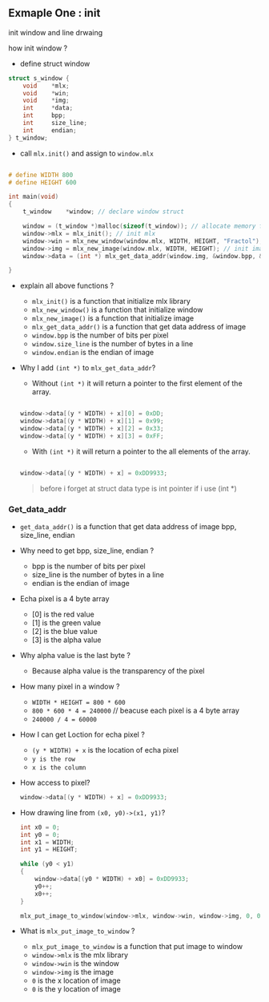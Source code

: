 ## Exmaple One : init

init window and line drwaing


how init window ?
- define struct window
```c
struct s_window {
	void	*mlx;
	void	*win;
	void	*img;
	int		*data;
	int		bpp;
	int		size_line;
	int		endian;
} t_window;

```
- call ```mlx.init()``` and assign to ```window.mlx```


```c

# define WIDTH 800
# define HEIGHT 600

int main(void)
{
    t_window	*window; // declare window struct

    window = (t_window *)malloc(sizeof(t_window)); // allocate memory for window struct
    window->mlx = mlx_init(); // init mlx
    window->win = mlx_new_window(window.mlx, WIDTH, HEIGHT, "Fractol"); // init window
    window->img = mlx_new_image(window.mlx, WIDTH, HEIGHT); // init image
    window->data = (int *) mlx_get_data_addr(window.img, &window.bpp, &window.size_line, &window.endian); // get data address

}

```

- explain all above functions ?
    - ```mlx_init()``` is a function that initialize mlx library
    - ```mlx_new_window()``` is a function that initialize window
    - ```mlx_new_image()``` is a function that initialize image
    - ```mlx_get_data_addr()``` is a function that get data address of image
    - ```window.bpp``` is the number of bits per pixel
    - ```window.size_line``` is the number of bytes in a line
    - ```window.endian``` is the endian of image


- Why I add ```(int *)``` to ```mlx_get_data_addr```?
    - Without ```(int *)``` it will return a pointer to the first element of the array.

    ```c

    window->data[(y * WIDTH) + x][0] = 0xDD;
    window->data[(y * WIDTH) + x][1] = 0x99;
    window->data[(y * WIDTH) + x][2] = 0x33;
    window->data[(y * WIDTH) + x][3] = 0xFF;
    
    ```
    
    - With ```(int *)``` it will return a pointer to the all elements of the array.
    
    ```c
    
    window->data[(y * WIDTH) + x] = 0xDD9933;
    
    ```

    > before i forget at struct data type is int pointer if i use (int *)

### Get_data_addr

- ```get_data_addr()``` is a function that get data address of image bpp, size_line, endian

- Why need to get bpp, size_line, endian ?
    - bpp is the number of bits per pixel
    - size_line is the number of bytes in a line
    - endian is the endian of image

- Echa pixel is a 4 byte array
    - [0] is the red value
    - [1] is the green value
    - [2] is the blue value
    - [3] is the alpha value

- Why alpha value is the last byte ?
    - Because alpha value is the transparency of the pixel

- How many pixel in a window ?
    - `WIDTH * HEIGHT = 800 * 600`
    - `800 * 600 * 4 = 240000` // beacuse each pixel is a 4 byte array
    - `240000 / 4 = 60000`

- How I can get Loction for echa pixel ?
    - `(y * WIDTH) + x` is the location of echa pixel
    - `y is the row` 
    - `x is the column`

- How access to pixel?
    ```c
    window->data[(y * WIDTH) + x] = 0xDD9933;
    ```
- How drawing line from `(x0, y0)->(x1, y1)`?
    ```c
    int x0 = 0;
    int y0 = 0;
    int x1 = WIDTH;
    int y1 = HEIGHT;
    
    while (y0 < y1)
    {
        window->data[(y0 * WIDTH) + x0] = 0xDD9933;
        y0++;
        x0++;
    }
    
    mlx_put_image_to_window(window->mlx, window->win, window->img, 0, 0);

    ```

- What is `mlx_put_image_to_window` ?
    - ```mlx_put_image_to_window``` is a function that put image to window
    - ```window->mlx``` is the mlx library
    - ```window->win``` is the window
    - ```window->img``` is the image
    - ```0``` is the x location of image
    - ```0``` is the y location of image
